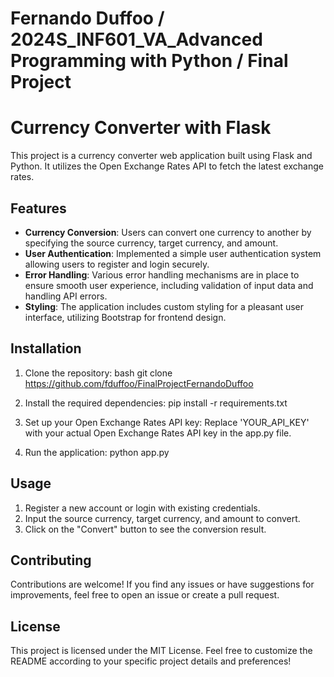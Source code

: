 # Fernando Duffoo / 2024S_INF601_VA_Advanced Programming with Python / Final Project

# Currency Converter with Flask

This project is a currency converter web application built using Flask and Python. It utilizes the Open Exchange Rates API to fetch the latest exchange rates.

## Features

- **Currency Conversion**: Users can convert one currency to another by specifying the source currency, target currency, and amount.
- **User Authentication**: Implemented a simple user authentication system allowing users to register and login securely.
- **Error Handling**: Various error handling mechanisms are in place to ensure smooth user experience, including validation of input data and handling API errors.
- **Styling**: The application includes custom styling for a pleasant user interface, utilizing Bootstrap for frontend design.

## Installation

1. Clone the repository:
bash
git clone https://github.com/fduffoo/FinalProjectFernandoDuffoo

2. Install the required dependencies:
pip install -r requirements.txt

3. Set up your Open Exchange Rates API key:
Replace 'YOUR_API_KEY' with your actual Open Exchange Rates API key in the app.py file.

4. Run the application:
python app.py

## Usage

1. Register a new account or login with existing credentials.
2. Input the source currency, target currency, and amount to convert.
3. Click on the "Convert" button to see the conversion result.

## Contributing

Contributions are welcome! If you find any issues or have suggestions for improvements, feel free to open an issue or create a pull request.

## License

This project is licensed under the MIT License.
Feel free to customize the README according to your specific project details and preferences!
